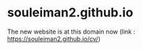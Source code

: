 # souleiman2.github.io
The new website is at this domain now  (link : https://souleiman2.github.io/cv/)
